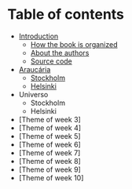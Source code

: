 # Table of contents

* [Introduction](introduction/README.md)
  * [How the book is organized](introduction/how-the-book-is-organized.md)
  * [About the authors](introduction/about-the-authors.md)
  * [Source code](introduction/source-code.md)
* [Araucária](araucaria/README.md)
  * [Stockholm](araucaria/stockholm.md)
  * [Helsinki](araucaria/helsinki.md)
* Universo
  * Stockholm
  * Helsinki
* \[Theme of week 3\]
* \[Theme of week 4\]
* \[Theme of week 5\]
* \[Theme of week 6\]
* \[Theme of week 7\]
* \[Theme of week 8\]
* \[Theme of week 9\]
* \[Theme of week 10\]

